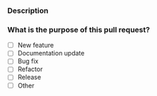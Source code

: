 <!-- Thank you for contributing! -->

### Description

<!-- Please insert your description here and provide especially info about the "what" this PR is solving -->

### What is the purpose of this pull request? 

<!-- (put an "X" next to an item) -->

- [ ] New feature
- [ ] Documentation update
- [ ] Bug fix
- [ ] Refactor
- [ ] Release
- [ ] Other
